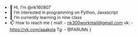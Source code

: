 - 👋 Hi, I’m @nk160807
- 👀 I’m interested in programming on Python, Javascript
- 🌱 I’m currently learning in nine class
- 📫 How to reach me { 
                      mail: - nk300workmail@gmail.com
                      vk: - https://vk.com/aaakola
                      Tg: - @FARUMs
                      }
